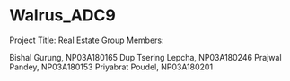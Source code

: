 # Walrus_ADC9

Project Title: Real Estate
Group Members:

Bishal Gurung, NP03A180165
Dup Tsering Lepcha, NP03A180246
Prajwal Pandey, NP03A180153
Priyabrat Poudel, NP03A180201
